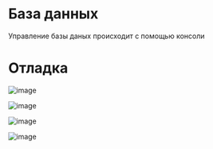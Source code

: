 # База данных

Управление базы даных происходит с помощью консоли


# Отладка
![image](https://user-images.githubusercontent.com/76595056/214796162-09343db4-c780-4fcd-b7c4-a7a4d3bf9843.png)

![image](https://user-images.githubusercontent.com/76595056/214796252-c7691cee-0361-49ac-ba93-0162cb8e7ec6.png)

![image](https://user-images.githubusercontent.com/76595056/214796299-e07351f3-256e-4078-97ba-2f7979d84ddd.png)

![image](https://user-images.githubusercontent.com/76595056/214796313-2a5170f6-4e49-461f-a6f9-3482b8607427.png)


